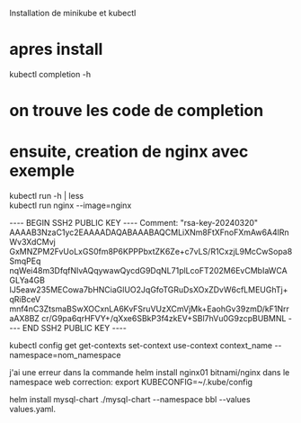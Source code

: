Installation de minikube et kubectl

# apres install
kubectl completion -h 
# on trouve les code de completion
# ensuite, creation de nginx avec exemple
kubectl run -h | less  
kubectl run nginx --image=nginx


---- BEGIN SSH2 PUBLIC KEY ----
Comment: "rsa-key-20240320"
AAAAB3NzaC1yc2EAAAADAQABAAABAQCMLiXNm8FtXFnoFXmAw6A4lRnWv3XdCMvj
GxMNZPM2FvUoLxGS0fm8P6KPPPbxtZK6Ze+c7vLS/R1CxzjL9McCwSopa8SmqPEq
nqWei48m3DfqfNIvAQqywawQycdG9DqNL71plLcoFT202M6EvCMbIaWCAGLYa4GB
IJ5eaw235MECowa7bHNCiaGlUO2JqGfoTGRuDsXOxZDvW6cfLMEUGhTj+qRiBceV
mnf4nC3ZtsmaBSwXOCxnLA6KvFSruVUzXCmVjMk+EaohGv39zmD/kF1NrraAX8BZ
cr/G9pa6qrHFVY+/qXxe6SBkP3f4zkEV+SBl7hVu0G9zcpBUBMNL
---- END SSH2 PUBLIC KEY ----


kubectl config get get-contexts set-context use-context  context_name --namespace=nom_namespace

j'ai une erreur dans la commande
helm install nginx01 bitnami/nginx dans le namespace web
correction:
export KUBECONFIG=~/.kube/config

helm install mysql-chart ./mysql-chart --namespace bbl --values values.yaml.
